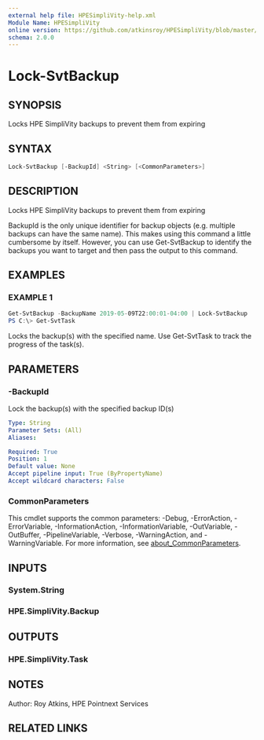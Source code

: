 ```yaml
---
external help file: HPESimpliVity-help.xml
Module Name: HPESimpliVity
online version: https://github.com/atkinsroy/HPESimpliVity/blob/master/docs/Get-SvtDatastoreComputeNode.md
schema: 2.0.0
---
```


# Lock-SvtBackup

## SYNOPSIS

Locks HPE SimpliVity backups to prevent them from expiring

## SYNTAX

```PowerShell
Lock-SvtBackup [-BackupId] <String> [<CommonParameters>]
```

## DESCRIPTION

Locks HPE SimpliVity backups to prevent them from expiring

BackupId is the only unique identifier for backup objects (e.g. multiple backups can have the same name). This makes using this command a little cumbersome by itself. However, you can use Get-SvtBackup to identify the backups you want to target and then pass the output to this command.

## EXAMPLES

### EXAMPLE 1

```PowerShell
Get-SvtBackup -BackupName 2019-05-09T22:00:01-04:00 | Lock-SvtBackup
PS C:\> Get-SvtTask
```

Locks the backup(s) with the specified name. Use Get-SvtTask to track the progress of the task(s).

## PARAMETERS

### -BackupId

Lock the backup(s) with the specified backup ID(s)

```yaml
Type: String
Parameter Sets: (All)
Aliases:

Required: True
Position: 1
Default value: None
Accept pipeline input: True (ByPropertyName)
Accept wildcard characters: False
```

### CommonParameters

This cmdlet supports the common parameters: -Debug, -ErrorAction, -ErrorVariable, -InformationAction, -InformationVariable, -OutVariable, -OutBuffer, -PipelineVariable, -Verbose, -WarningAction, and -WarningVariable. For more information, see [about_CommonParameters](http://go.microsoft.com/fwlink/?LinkID=113216).

## INPUTS

### System.String

### HPE.SimpliVity.Backup

## OUTPUTS

### HPE.SimpliVity.Task

## NOTES

Author: Roy Atkins, HPE Pointnext Services

## RELATED LINKS
